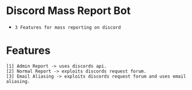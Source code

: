 # Discord Mass Report Bot
- `3 Features for mass reporting on discord`

# Features
```
[1] Admin Report -> uses discords api.
[2] Normal Report -> exploits discords request forum.
[3] Email Aliasing -> exploits discords request forum and uses email aliasing.
```